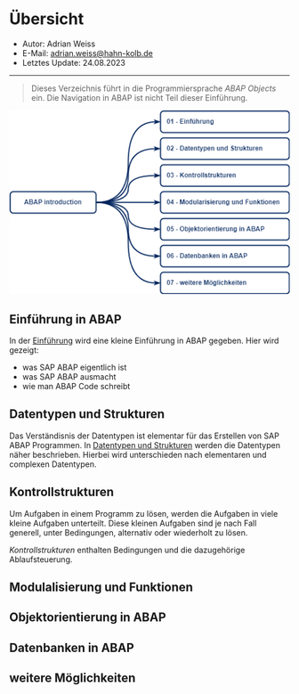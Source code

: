 # Übersicht

- Autor: Adrian Weiss
- E-Mail: adrian.weiss@hahn-kolb.de
- Letztes Update: 24.08.2023

----

> Dieses Verzeichnis führt in die Programmiersprache *ABAP Objects* ein. 
> Die Navigation in ABAP ist nicht Teil dieser Einführung.

![ABAP Overview](../src/abap-overview.png)

## Einführung in ABAP

In der [Einführung](01-introduction.md) wird eine kleine Einführung in ABAP gegeben. Hier wird gezeigt:

* was SAP ABAP eigentlich ist
* was SAP ABAP ausmacht
* wie man ABAP Code schreibt

## Datentypen und Strukturen

Das Verständisnis der Datentypen ist elementar für das Erstellen von SAP ABAP Programmen. In [Datentypen und Strukturen](02-datatypes.md) werden die Datentypen näher beschrieben.
Hierbei wird unterschieden nach elementaren und complexen Datentypen.

## Kontrollstrukturen

Um Aufgaben in einem Programm zu lösen, werden die Aufgaben in viele kleine Aufgaben unterteilt. Diese kleinen Aufgaben sind je nach Fall generell, unter Bedingungen, alternativ oder wiederholt zu lösen. 

*Kontrollstrukturen* enthalten Bedingungen und die dazugehörige Ablaufsteuerung. 

## Modulalisierung und Funktionen

## Objektorientierung in ABAP

## Datenbanken in ABAP

## weitere Möglichkeiten